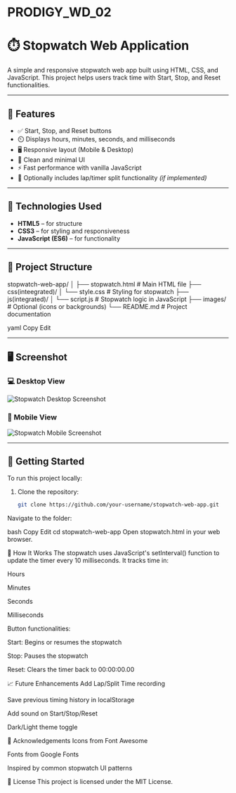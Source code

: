 # PRODIGY_WD_02

# ⏱️ Stopwatch Web Application

A simple and responsive stopwatch web app built using HTML, CSS, and JavaScript. This project helps users track time with Start, Stop, and Reset functionalities.

---


## 📌 Features

- ✅ Start, Stop, and Reset buttons
- ⏲️ Displays hours, minutes, seconds, and milliseconds
- 🖥️ Responsive layout (Mobile & Desktop)
- 🎨 Clean and minimal UI
- ⚡ Fast performance with vanilla JavaScript
- 🔁 Optionally includes lap/timer split functionality *(if implemented)*

---

## 🧰 Technologies Used

- **HTML5** – for structure
- **CSS3** – for styling and responsiveness
- **JavaScript (ES6)** – for functionality

---

## 📁 Project Structure

stopwatch-web-app/
│
├── stopwatch.html # Main HTML file
├── css(inteegrated)/
│ └── style.css # Styling for stopwatch
├── js(integrated)/
│ └── script.js # Stopwatch logic in JavaScript
├── images/ # Optional (icons or backgrounds)
└── README.md # Project documentation

yaml
Copy
Edit

---

## 🖥️ Screenshot

### 💻 Desktop View  
![Stopwatch Desktop Screenshot](screenshots/desktop.png)

### 📱 Mobile View  
![Stopwatch Mobile Screenshot](screenshots/mobile.png)

---

## 🔧 Getting Started

To run this project locally:

1. Clone the repository:
   ```bash
   git clone https://github.com/your-username/stopwatch-web-app.git
Navigate to the folder:

bash
Copy
Edit
cd stopwatch-web-app
Open stopwatch.html in your web browser.

🧪 How It Works
The stopwatch uses JavaScript's setInterval() function to update the timer every 10 milliseconds. It tracks time in:

Hours

Minutes

Seconds

Milliseconds

Button functionalities:

Start: Begins or resumes the stopwatch

Stop: Pauses the stopwatch

Reset: Clears the timer back to 00:00:00.00

📈 Future Enhancements
 Add Lap/Split Time recording

 Save previous timing history in localStorage

 Add sound on Start/Stop/Reset

 Dark/Light theme toggle

🙌 Acknowledgements
Icons from Font Awesome

Fonts from Google Fonts

Inspired by common stopwatch UI patterns

📄 License
This project is licensed under the MIT License.














